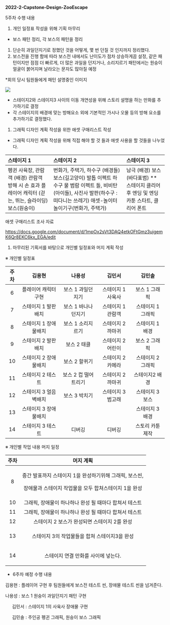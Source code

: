 ﻿**2022-2-Capstone-Design-ZooEscape**

5주차 수행 내용

1. 개인 일정표 작성을 위해 기획 마무리
- 보스 패턴 정리, 각 보스의 패턴을 정리 
1) 단순히 과일던지기로 정했던 것을 어떻게, 몇 번 던질 것 인지까지 정리했다.
1) 보스전을 진행 함에 따라 보스전 내에서도 난이도가 점차 상승하게끔 설정, 같은 패턴이지만 점점 더 빠르게, 더 많은 과일을 던지거나, 소리지르기 패턴에서는 원숭이 얼굴이 붉어지며 날라오는 문자도 많아질 예정

\*회의 당시 팀원들에게 패턴 설명중인 이미지

![](Aspose.Words.a55e9462-ef4e-49bd-95ba-d5a8412cc994.001.png)

- 스테이지2와 스테이지3 사이의 이동 개연성을 위해 스토리 설명을 하는 만화를 추가하기로 결정
- 각 스테이지의 배경에 맞는 방해요소 외에 기본적인 가시나 오물 등의 방해 요소를 추가하기로 결정했다.
1. 그래픽 디자인 계획 작성을 위한 애셋 구매리스트 작성
- 그래픽 디자인 계획 작성을 위해 직접 해야 할 것 들과 애셋 사용을 할 것들을 나누었다.

|스테이지 1|스테이지 2|스테이지 3|
| :- | :- | :- |
|펭귄 사육장, 관람객 (배경) 관람객 방해 시 손 효과 플레이어 캐릭터 (걷는, 뛰는, 슬라이딩) 보스(원숭이)|번화가, 주택가, 하수구 (배경들) 보스(길고양이) 발톱 이펙트 하수구 물 범람 이펙트 돌, 비비탄(아이들), 사진사 발판(하수구 : 떠다니는 쓰레기) 애셋-놀이터 놀이기구(번화가, 주택가)|남극 (배경) 보스(바다표범) \*\* 스테이지 클리어 후 엔딩 및 엔딩 카툰 스타트, 클리어 폰트|

애셋 구매리스트 조사 자료

<https://docs.google.com/document/d/1mpOx2sVt3DAQ4etkOFtGmz3ujgemK6Qr8EKC6kx_EGA/edit>

1. 마무리된 기획서를 바탕으로 개인별 일정표와 머지 계획 작성

※ 개인별 일정표

|주차|김용현|나용성|김민서|김민솔|
| :-: | :-: | :-: | :-: | :-: |
|6|플레이어 캐릭터 구현|보스 1 과일던지기|스테이지 1 사육사|보스 1 그래픽|
|7|스테이지 1 발판배치|보스 1 바나나던지기|스테이지 1 관람객|스테이지 1 그래픽|
|8|스테이지 1 장애물배치|보스 1 소리지르기|스테이지 2 까마귀|스테이지 1 배경|
|9|스테이지 2 발판배치|보스 2 태클|스테이지 2 어린이|보스 2 그래픽|
|10|스테이지 2 장애물배치|보스 2 할퀴기|스테이지 2 카메라|스테이지 2 그래픽|
|11|스테이지 2 테스트|보스 2 컵 떨어트리기|스테이지 2 까마귀|스테이지2 배경|
|12|스테이지 3 얼음벽배치|보스 3 박치기|스테이지 3 범고래|스테이지 3 보스|
|13|스테이지 3 장애물배치|||스테이지 3 배경|
|14|스테이지 3 테스트|디버깅|디버깅|스토리 카툰 제작|

※ 개인별 작업 내용 머지 일정

|주차|머지 계획|
| :-: | :-: |
|8|<p>중간 발표까지 스테이지 1을 완성하기위해 그래픽, 보스씬,</p><p>장애물과 스테이지 작업물을 모두 합쳐스테이지 1을 완성</p>|
|10|그래픽, 장애물이 하나하나 완성 될 때마다 합쳐서 테스트|
|11|그래픽, 장애물이 하나하나 완성 될 때마다 합쳐서 테스트|
|12|스테이지 2 보스가 완성되면 스테이지 2를 완성|
|13|<p>스테이지 3의 작업물들을 합쳐 스테이지3을 완성</p>|
|14|<p>스테이지 연결 만화를 사이에 넣는다.</p>|

- 6주차 예정 수행 내용

김용현 : 플레이어 구현 후 팀원들에게 보스전 테스트 씬, 장애물 테스트 씬을 넘겨준다.

나용성 : 보스 1 원숭이 과일던지기 패턴 구현

`   `김민서 : 스테이지 1의 사육사 장애물 구현

`   `김민솔 : 주인공 펭귄 그래픽, 원숭이 보스 그래픽
